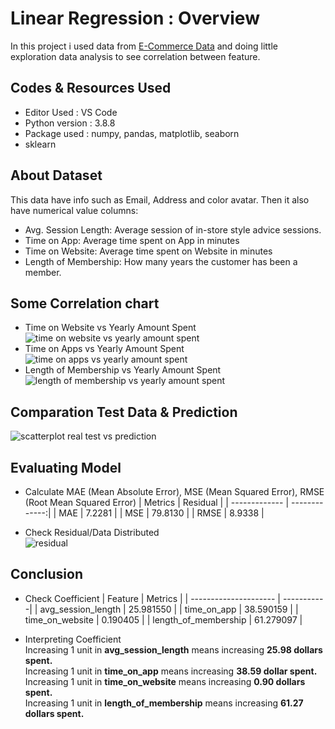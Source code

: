 # Linear Regression : Overview
In this project i used data from [E-Commerce Data](https://github.com/denidya/linear-regression/blob/main/Ecommerce%20Customers) and doing little exploration data analysis to see correlation between feature.

## Codes & Resources Used
- Editor Used : VS Code
- Python version : 3.8.8
- Package used : numpy, pandas, matplotlib, seaborn
- sklearn

## About Dataset
This data have info such as Email, Address and color avatar. Then it also have numerical value columns:
- Avg. Session Length: Average session of in-store style advice sessions.
- Time on App: Average time spent on App in minutes
- Time on Website: Average time spent on Website in minutes
- Length of Membership: How many years the customer has been a member.

## Some Correlation chart
- Time on Website vs Yearly Amount Spent <br />
  ![time on website vs yearly amount spent](https://user-images.githubusercontent.com/41662335/145139027-1d1a0cf6-635f-41e7-afdc-e1adbec29daa.png)
- Time on Apps vs Yearly Amount Spent <br />
  ![time on apps vs yearly amount spent](https://user-images.githubusercontent.com/41662335/145139164-9b533078-21a8-4745-b3b6-9a8ab86af99a.png)
- Length of Membership vs Yearly Amount Spent <br />
  ![length of membership vs yearly amount spent](https://user-images.githubusercontent.com/41662335/145139213-88b3054d-5a7f-4760-a7e2-7088ccbf0d77.png)

## Comparation Test Data & Prediction 
![scatterplot real test vs prediction](https://user-images.githubusercontent.com/41662335/145139557-29563df0-992f-44a9-9ec2-33e3745535b7.png)

## Evaluating Model
- Calculate MAE (Mean Absolute Error), MSE (Mean Squared Error), RMSE (Root Mean Squared Error)
  | Metrics       | Residual      | 
  | ------------- | -------------:| 
  | MAE           | 7.2281        | 
  | MSE           | 79.8130       | 
  | RMSE          | 8.9338        | 

- Check Residual/Data Distributed <br />
  ![residual](https://user-images.githubusercontent.com/41662335/145140823-7855750f-66e1-433e-82ff-cd78a5a956ff.png)
 
## Conclusion
- Check Coefficient
  | Feature               | Metrics    | 
  | --------------------- | -----------| 
  | avg_session_length    | 25.981550  | 
  | time_on_app           | 38.590159  | 
  | time_on_website       | 0.190405   |
  | length_of_membership  | 61.279097  |
  
- Interpreting Coefficient <br />
  Increasing 1 unit in **avg_session_length** means increasing **25.98 dollars spent.** <br />
  Increasing 1 unit in **time_on_app** means increasing **38.59 dollar spent.** <br />
  Increasing 1 unit in **time_on_website** means increasing **0.90 dollars spent.** <br />
  Increasing 1 unit in **length_of_membership** means increasing **61.27 dollars spent.** <br />
